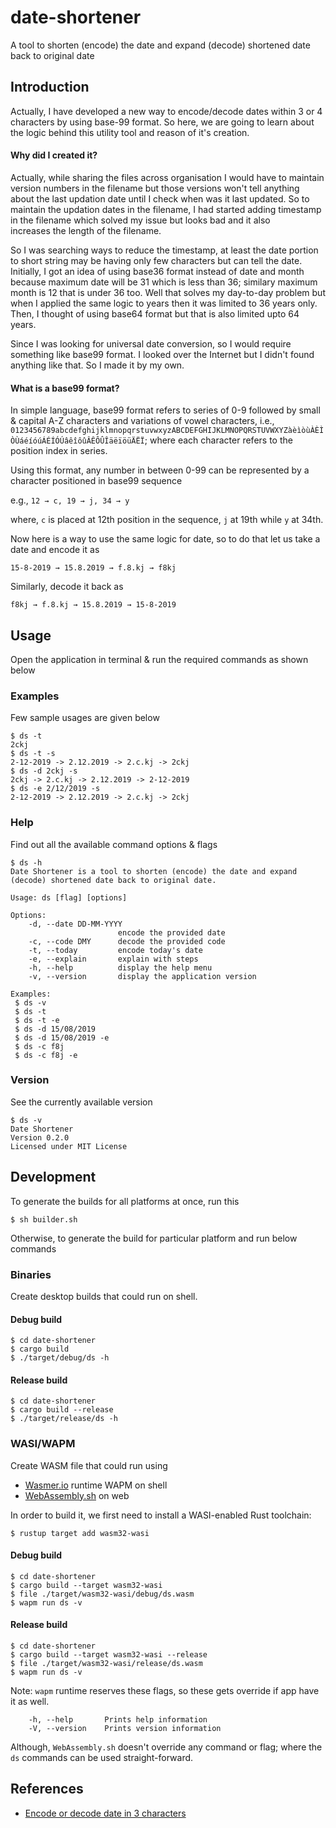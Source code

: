 # date-shortener
A tool to shorten (encode) the date and expand (decode) shortened date back to original date

## Introduction
Actually, I have developed a new way to encode/decode dates within 3 or 4 characters by using base-99 format. So here, we are going to learn about the logic behind this utility tool and reason of it's creation.

#### Why did I created it?
Actually, while sharing the files across organisation I would have to maintain version numbers in the filename but those versions won't tell anything about the last updation date until I check when was it last updated. So to maintain the updation dates in the filename, I had started adding timestamp in the filename which solved my issue but looks bad and it also increases the length of the filename. 

So I was searching ways to reduce the timestamp, at least the date portion to short string may be having only few characters but can tell the date. Initially, I got an idea of using base36 format instead of date and month because maximum date will be 31 which is less than 36; similary maximum month is 12 that is under 36 too. Well that solves my day-to-day problem but when I applied the same logic to years then it was limited to 36 years only. Then, I thought of using base64 format but that is also limited upto 64 years. 

Since I was looking for universal date conversion, so I would require something like base99 format. I looked over the Internet but I didn't found anything like that. So I made it by my own.

#### What is a base99 format?
In simple language, base99 format refers to series of 0-9 followed by small & capital A-Z characters and variations of vowel characters, i.e., `0123456789abcdefghijklmnopqrstuvwxyzABCDEFGHIJKLMNOPQRSTUVWXYZàèìòùÀÈÌÒÙáéíóúÁÉÍÓÚâêîôûÂÊÔÛÎäëïöüÄËÏ`; where each character refers to the position index in series.

Using this format, any number in between 0-99 can be represented by a character positioned in base99 sequence 

e.g., `12 → c, 19 → j, 34 → y`

where, `c` is placed at 12th position in the sequence, `j` at 19th while `y` at 34th.

Now here is a way to use the same logic for date, so to do that let us take a date and encode it as

`15-8-2019 → 15.8.2019 → f.8.kj → f8kj`

Similarly, decode it back as

`f8kj → f.8.kj → 15.8.2019 → 15-8-2019`

## Usage
Open the application in terminal & run the required commands as shown below

### Examples
Few sample usages are given below

```
$ ds -t
2ckj
$ ds -t -s
2-12-2019 -> 2.12.2019 -> 2.c.kj -> 2ckj
$ ds -d 2ckj -s
2ckj -> 2.c.kj -> 2.12.2019 -> 2-12-2019
$ ds -e 2/12/2019 -s
2-12-2019 -> 2.12.2019 -> 2.c.kj -> 2ckj
```

### Help
Find out all the available command options & flags 

```
$ ds -h
Date Shortener is a tool to shorten (encode) the date and expand (decode) shortened date back to original date. 

Usage: ds [flag] [options]

Options:
    -d, --date DD-MM-YYYY
                        encode the provided date
    -c, --code DMY      decode the provided code
    -t, --today         encode today's date
    -e, --explain       explain with steps
    -h, --help          display the help menu
    -v, --version       display the application version

Examples: 
 $ ds -v 
 $ ds -t 
 $ ds -t -e 
 $ ds -d 15/08/2019 
 $ ds -d 15/08/2019 -e 
 $ ds -c f8j 
 $ ds -c f8j -e 

```

### Version
See the currently available version

```
$ ds -v
Date Shortener 
Version 0.2.0 
Licensed under MIT License
```

## Development
To generate the builds for all platforms at once, run this

```
$ sh builder.sh
```

Otherwise, to generate the build for particular platform and run below commands

### Binaries
Create desktop builds that could run on shell.

#### Debug build

```
$ cd date-shortener
$ cargo build
$ ./target/debug/ds -h
```

#### Release build

```
$ cd date-shortener
$ cargo build --release
$ ./target/release/ds -h
```

### WASI/WAPM
Create WASM file that could run using 

- [Wasmer.io](https://wasmer.io/) runtime WAPM on shell 
- [WebAssembly.sh](https://webassembly.sh/) on web

In order to build it, we first need to install a WASI-enabled Rust toolchain:

```
$ rustup target add wasm32-wasi
```

#### Debug build

```
$ cd date-shortener
$ cargo build --target wasm32-wasi
$ file ./target/wasm32-wasi/debug/ds.wasm
$ wapm run ds -v
```

#### Release build

```
$ cd date-shortener
$ cargo build --target wasm32-wasi --release
$ file ./target/wasm32-wasi/release/ds.wasm
$ wapm run ds -v
```

Note: `wapm` runtime reserves these flags, so these gets override if app have it as well.
```
    -h, --help       Prints help information
    -V, --version    Prints version information
```

Although, `WebAssembly.sh` doesn't override any command or flag; where the `ds` commands can be used straight-forward.

## References
- [Encode or decode date in 3 characters](http://akzcool.blogspot.com/2019/10/encode-or-decode-in-3-characters.html)
